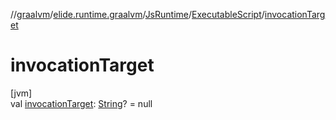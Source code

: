//[graalvm](../../../../index.md)/[elide.runtime.graalvm](../../index.md)/[JsRuntime](../index.md)/[ExecutableScript](index.md)/[invocationTarget](invocation-target.md)

# invocationTarget

[jvm]\
val [invocationTarget](invocation-target.md): [String](https://kotlinlang.org/api/latest/jvm/stdlib/kotlin/-string/index.html)? = null
